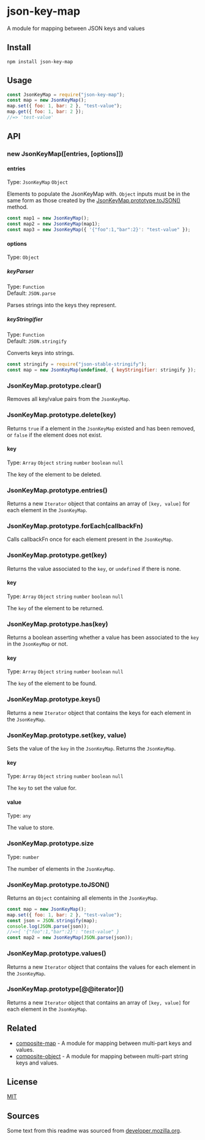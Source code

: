 # json-key-map

A module for mapping between JSON keys and values

## Install

```
npm install json-key-map
```

## Usage

```js
const JsonKeyMap = require("json-key-map");
const map = new JsonKeyMap();
map.set({ foo: 1, bar: 2 }, "test-value");
map.get({ foo: 1, bar: 2 });
//=> 'test-value'
```

## API

### new JsonKeyMap([entries, [options]])

#### entries

Type: `JsonKeyMap` `Object`

Elements to populate the JsonKeyMap with. `Object` inputs must be in the same form as those created by the
[JsonKeyMap.prototype.toJSON\(\)](#jsonkeymapprototypetojson) method.

```js
const map1 = new JsonKeyMap();
const map2 = new JsonKeyMap(map1);
const map3 = new JsonKeyMap({ '{"foo":1,"bar":2}': "test-value" });
```

#### options

Type: `Object`

##### keyParser

Type: `Function`<br>
Default: `JSON.parse`

Parses strings into the keys they represent.

##### keyStringifier

Type: `Function`<br>
Default: `JSON.stringify`

Converts keys into strings.

```js
const stringify = require("json-stable-stringify");
const map = new JsonKeyMap(undefined, { keyStringifier: stringify });
```

### JsonKeyMap.prototype.clear()

Removes all key/value pairs from the `JsonKeyMap`.

### JsonKeyMap.prototype.delete(key)

Returns `true` if a element in the `JsonKeyMap` existed and has been removed, or `false` if the element does
not exist.

#### key

Type: `Array` `Object` `string` `number` `boolean` `null`

The key of the element to be deleted.

### JsonKeyMap.prototype.entries()

Returns a new `Iterator` object that contains an array of `[key, value]` for each element in the `JsonKeyMap`.

### JsonKeyMap.prototype.forEach(callbackFn)

Calls callbackFn once for each element present in the `JsonKeyMap`.

### JsonKeyMap.prototype.get(key)

Returns the value associated to the `key`, or `undefined` if there is none.

#### key

Type: `Array` `Object` `string` `number` `boolean` `null`

The `key` of the element to be returned.

### JsonKeyMap.prototype.has(key)

Returns a boolean asserting whether a value has been associated to the `key` in the `JsonKeyMap` or not.

#### key

Type: `Array` `Object` `string` `number` `boolean` `null`

The `key` of the element to be found.

### JsonKeyMap.prototype.keys()

Returns a new `Iterator` object that contains the keys for each element in the `JsonKeyMap`.

### JsonKeyMap.prototype.set(key, value)

Sets the value of the `key` in the `JsonKeyMap`. Returns the `JsonKeyMap`.

#### key

Type: `Array` `Object` `string` `number` `boolean` `null`

The `key` to set the value for.

#### value

Type: `any`

The value to store.

### JsonKeyMap.prototype.size

Type: `number`

The number of elements in the `JsonKeyMap`.

### JsonKeyMap.prototype.toJSON()

Returns an `Object` containing all elements in the `JsonKeyMap`.

```js
const map = new JsonKeyMap();
map.set({ foo: 1, bar: 2 }, "test-value");
const json = JSON.stringify(map);
console.log(JSON.parse(json));
//=>{ '{"foo":1,"bar":2}': "test-value" }
const map2 = new JsonKeyMap(JSON.parse(json));
```

### JsonKeyMap.prototype.values()

Returns a new `Iterator` object that contains the values for each element in the `JsonKeyMap`.

### JsonKeyMap.prototype\[@@iterator\]()

Returns a new `Iterator` object that contains an array of `[key, value]` for each element in the `JsonKeyMap`.

## Related

-   [composite-map](https://github.com/WesVanVugt/composite-map) - A module for mapping between multi-part keys and values.
-   [composite-object](https://github.com/WesVanVugt/composite-object) - A module for mapping between multi-part string keys and values.

## License

[MIT](https://github.com/WesVanVugt/json-key-map/blob/master/license)

## Sources

Some text from this readme was sourced from [developer.mozilla.org](https://developer.mozilla.org/en-US/docs/Web/JavaScript/Reference/Global_Objects/Map).
